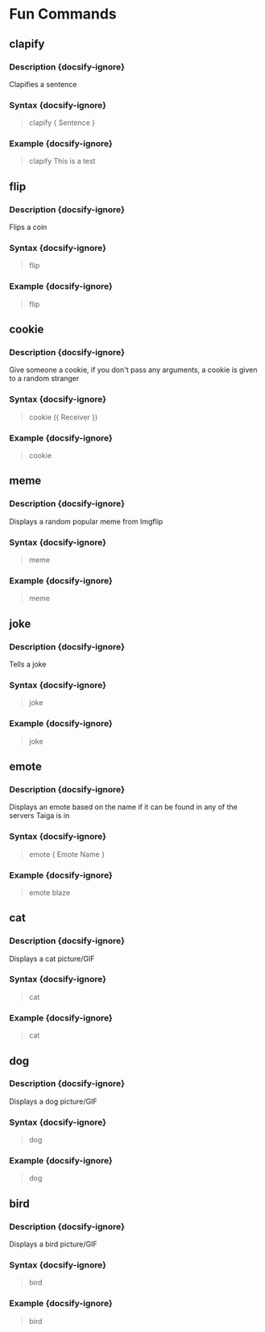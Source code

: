 # Fun Commands
## clapify
### Description {docsify-ignore}
Clapifies a sentence
### Syntax {docsify-ignore}

> clapify { Sentence }

### Example {docsify-ignore}

> clapify This is a test

## flip
### Description {docsify-ignore}
Flips a coin
### Syntax {docsify-ignore}

> flip

### Example {docsify-ignore}

> flip

## cookie
### Description {docsify-ignore}
Give someone a cookie, if you don't pass any arguments, a cookie is given to a random stranger
### Syntax {docsify-ignore}

> cookie ({ Receiver })

### Example {docsify-ignore}

> cookie

## meme
### Description {docsify-ignore}
Displays a random popular meme from Imgflip
### Syntax {docsify-ignore}

> meme

### Example {docsify-ignore}

> meme

## joke
### Description {docsify-ignore}
Tells a joke
### Syntax {docsify-ignore}

> joke

### Example {docsify-ignore}

> joke

## emote
### Description {docsify-ignore}
Displays an emote based on the name if it can be found in any of the servers Taiga is in
### Syntax {docsify-ignore}

> emote { Emote Name }

### Example {docsify-ignore}

> emote blaze

## cat
### Description {docsify-ignore}
Displays a cat picture/GIF
### Syntax {docsify-ignore}

> cat

### Example {docsify-ignore}

> cat

## dog
### Description {docsify-ignore}
Displays a dog picture/GIF
### Syntax {docsify-ignore}

> dog

### Example {docsify-ignore}

> dog

## bird
### Description {docsify-ignore}
Displays a bird picture/GIF
### Syntax {docsify-ignore}

> bird

### Example {docsify-ignore}

> bird

